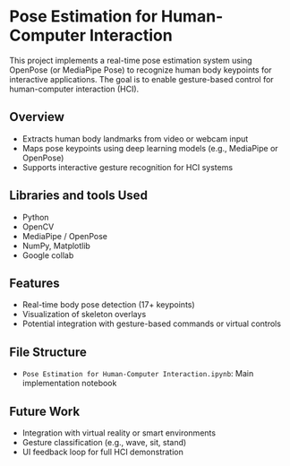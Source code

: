# Pose Estimation for Human-Computer Interaction

This project implements a real-time pose estimation system using OpenPose (or MediaPipe Pose) to recognize human body keypoints for interactive applications. The goal is to enable gesture-based control for human-computer interaction (HCI).

##  Overview

- Extracts human body landmarks from video or webcam input
- Maps pose keypoints using deep learning models (e.g., MediaPipe or OpenPose)
- Supports interactive gesture recognition for HCI systems

##  Libraries and tools Used

- Python
- OpenCV
- MediaPipe / OpenPose
- NumPy, Matplotlib
- Google collab 

##  Features

- Real-time body pose detection (17+ keypoints)
- Visualization of skeleton overlays
- Potential integration with gesture-based commands or virtual controls

##  File Structure

- `Pose Estimation for Human-Computer Interaction.ipynb`: Main implementation notebook

##  Future Work

- Integration with virtual reality or smart environments
- Gesture classification (e.g., wave, sit, stand)
- UI feedback loop for full HCI demonstration
